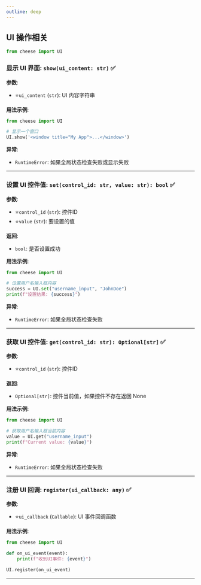 ```yaml
---
outline: deep
---
```


## UI 操作相关

```python
from cheese import UI
```

### 显示 UI 界面: `show(ui_content: str)`  :white_check_mark:

**参数**:

- ⭐`ui_content` (`str`): UI 内容字符串

**用法示例**:

```python
from cheese import UI

# 显示一个窗口
UI.show('<window title="My App">...</window>')
```

**异常**:

- `RuntimeError`: 如果全局状态检查失败或显示失败

---

### 设置 UI 控件值: `set(control_id: str, value: str): bool`  :white_check_mark:

**参数**:

- ⭐`control_id` (`str`): 控件ID
- ⭐`value` (`str`): 要设置的值

**返回**:

- `bool`: 是否设置成功

**用法示例**:

```python
from cheese import UI

# 设置用户名输入框内容
success = UI.set("username_input", "JohnDoe")
print(f"设置结果: {success}")
```

**异常**:

- `RuntimeError`: 如果全局状态检查失败

---

### 获取 UI 控件值: `get(control_id: str): Optional[str]`  :white_check_mark:

**参数**:

- ⭐`control_id` (`str`): 控件ID

**返回**:

- `Optional[str]`: 控件当前值，如果控件不存在返回 None

**用法示例**:

```python
from cheese import UI

# 获取用户名输入框当前内容
value = UI.get("username_input")
print(f"Current value: {value}")
```

**异常**:

- `RuntimeError`: 如果全局状态检查失败

---

### 注册 UI 回调: `register(ui_callback: any)`  :white_check_mark:

**参数**:

- ⭐`ui_callback` (`Callable`): UI 事件回调函数

**用法示例**:

```python
from cheese import UI

def on_ui_event(event):
    print(f"收到UI事件: {event}")

UI.register(on_ui_event)
```

---